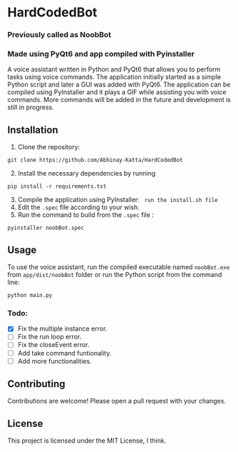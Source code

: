 # HardCodedBot
### Previously called as NoobBot
### Made using PyQt6 and app compiled with Pyinstaller
 
A voice assistant written in Python and PyQt6 that allows you to perform tasks using voice commands. The application initially started as a simple Python script and later a GUI was added with PyQt6. The application can be compiled using PyInstaller and it plays a GIF while assisting you with voice commands. More commands will be added in the future and development is still in progress.

## Installation
1. Clone the repository:
  ```
  git clone https://github.com/Abhinay-Katta/HardCodedBot
  ```
2. Install the necessary dependencies by running
 ```
 pip install -r requirements.txt
 ```
3. Compile the application using PyInstaller:
 ``` run the install.sh file```
4. Edit the ```.spec``` file according to your wish.
5. Run the command to build from the ```.spec``` file :
```
pyinstaller noobBot.spec
```

## Usage
To use the voice assistant, run the compiled executable named ```noobBot.exe``` from ```app/dist/noobBot``` folder or run the Python script
from the command line: 
```
python main.py
```
### Todo:
- [x] Fix the multiple instance error.
- [ ] Fix the run loop error.
- [ ] Fix the closeEvent error.
- [ ] Add take command funtionality.
- [ ] Add more functionalities.
## Contributing
Contributions are welcome! Please open a pull request with your changes.

## License
This project is licensed under the MIT License, I think.
